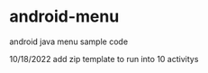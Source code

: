 # android-menu
android java menu sample code




10/18/2022 add zip template to run into 10 activitys
